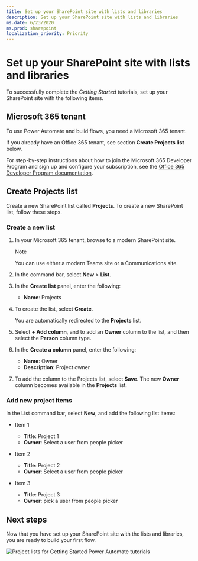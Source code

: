 ```yaml
---
title: Set up your SharePoint site with lists and libraries
description: Set up your SharePoint site with lists and libraries
ms.date: 6/23/2020
ms.prod: sharepoint
localization_priority: Priority
---
```


# Set up your SharePoint site with lists and libraries

To successfully complete the *Getting Started* tutorials, set up your SharePoint site with the following items.

## Microsoft 365 tenant

To use Power Automate and build flows, you need a Microsoft 365 tenant.

If you already have an Office 365 tenant, see section **Create Projects list** below.

For step-by-step instructions about how to join the Microsoft 365 Developer Program and sign up and configure your subscription, see the [Office 365 Developer Program documentation](/office/developer-program/office-365-developer-program).

## Create Projects list

Create a new SharePoint list called **Projects**. To create a new SharePoint list, follow these steps.

### Create a new list

1. In your Microsoft 365 tenant, browse to a modern SharePoint site.

    > [!NOTE]
    > You can use either a modern Teams site or a Communications site.

1. In the command bar, select **New** > **List**.
1. In the **Create list** panel, enter the following:

    * **Name**: Projects

1. To create the list, select **Create**.

    You are automatically redirected to the **Projects** list.

1. Select **+ Add column**, and to add an **Owner** column to the list, and then select the **Person** column type.
1. In the **Create a column** panel, enter the following:

    * **Name**: Owner
    * **Description**: Project owner

1. To add the column to the Projects list, select **Save**. The new **Owner** column becomes available in the **Projects** list.

### Add new project items

In the List command bar, select **New**, and add the following list items:

* Item 1
  * **Title**: Project 1
  * **Owner**: Select a user from people picker

* Item 2
  * **Title**: Project 2
  * **Owner**: Select a user from people picker

* Item 3
  * **Title**: Project 3
  * **Owner**: pick a user from people picker

## Next steps

Now that you have set up your SharePoint site with the lists and libraries, you are ready to build your first flow.

![Project lists for Getting Started Power Automate tutorials](../../images/flow-tutorials-setup-projects-list.png)
